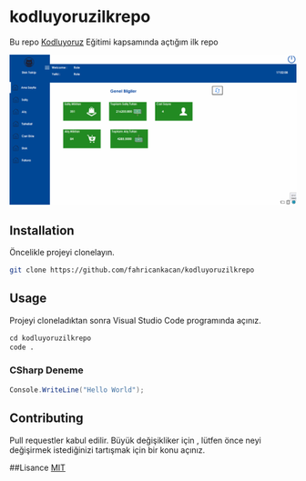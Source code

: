 # kodluyoruzilkrepo
Bu repo [Kodluyoruz](https://www.kodluyoruz.org) Eğitimi kapsamında açtığım ilk repo

![StokTakip](resorces/anasayfa.png)

## Installation

Öncelikle projeyi clonelayın. 

```bash
git clone https://github.com/fahricankacan/kodluyoruzilkrepo
 ```

 ## Usage
 Projeyi cloneladıktan sonra Visual Studio Code programında açınız.

 ```linux
 cd kodluyoruzilkrepo
 code .
 ```

 ### CSharp Deneme
 ```c#
 Console.WriteLine("Hello World");
 ```

 ## Contributing
 Pull requestler kabul edilir. Büyük değişikliker için , lütfen önce neyi değişirmek istediğinizi tartışmak için bir konu açınız.

 ##Lisance
 [MIT](https://choosealicense.com/licenses/mit/)

